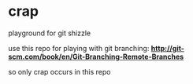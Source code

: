 crap
====

playground for git shizzle

use this repo for playing with git branching: **http://git-scm.com/book/en/Git-Branching-Remote-Branches**

so only crap occurs in this repo
